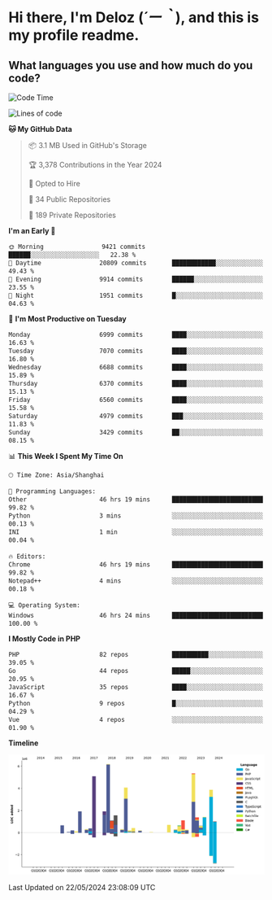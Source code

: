 # **Hi there, I'm Deloz (*´ー｀*), and this is my profile readme.**

## **What languages you use and how much do you code?**

<!--START_SECTION:waka-->
![Code Time](http://img.shields.io/badge/Code%20Time-4%2C040%20hrs%2025%20mins-blue)

![Lines of code](https://img.shields.io/badge/From%20Hello%20World%20I%27ve%20Written-41.0%20million%20lines%20of%20code-blue)

**🐱 My GitHub Data** 

> 📦 3.1 MB Used in GitHub's Storage 
 > 
> 🏆 3,378 Contributions in the Year 2024
 > 
> 💼 Opted to Hire
 > 
> 📜 34 Public Repositories 
 > 
> 🔑 189 Private Repositories 
 > 
**I'm an Early 🐤** 

```text
🌞 Morning                9421 commits        ██████░░░░░░░░░░░░░░░░░░░   22.38 % 
🌆 Daytime                20809 commits       ████████████░░░░░░░░░░░░░   49.43 % 
🌃 Evening                9914 commits        ██████░░░░░░░░░░░░░░░░░░░   23.55 % 
🌙 Night                  1951 commits        █░░░░░░░░░░░░░░░░░░░░░░░░   04.63 % 
```
📅 **I'm Most Productive on Tuesday** 

```text
Monday                   6999 commits        ████░░░░░░░░░░░░░░░░░░░░░   16.63 % 
Tuesday                  7070 commits        ████░░░░░░░░░░░░░░░░░░░░░   16.80 % 
Wednesday                6688 commits        ████░░░░░░░░░░░░░░░░░░░░░   15.89 % 
Thursday                 6370 commits        ████░░░░░░░░░░░░░░░░░░░░░   15.13 % 
Friday                   6560 commits        ████░░░░░░░░░░░░░░░░░░░░░   15.58 % 
Saturday                 4979 commits        ███░░░░░░░░░░░░░░░░░░░░░░   11.83 % 
Sunday                   3429 commits        ██░░░░░░░░░░░░░░░░░░░░░░░   08.15 % 
```


📊 **This Week I Spent My Time On** 

```text
🕑︎ Time Zone: Asia/Shanghai

💬 Programming Languages: 
Other                    46 hrs 19 mins      █████████████████████████   99.82 % 
Python                   3 mins              ░░░░░░░░░░░░░░░░░░░░░░░░░   00.13 % 
INI                      1 min               ░░░░░░░░░░░░░░░░░░░░░░░░░   00.04 % 

🔥 Editors: 
Chrome                   46 hrs 19 mins      █████████████████████████   99.82 % 
Notepad++                4 mins              ░░░░░░░░░░░░░░░░░░░░░░░░░   00.18 % 

💻 Operating System: 
Windows                  46 hrs 24 mins      █████████████████████████   100.00 % 
```

**I Mostly Code in PHP** 

```text
PHP                      82 repos            ██████████░░░░░░░░░░░░░░░   39.05 % 
Go                       44 repos            █████░░░░░░░░░░░░░░░░░░░░   20.95 % 
JavaScript               35 repos            ████░░░░░░░░░░░░░░░░░░░░░   16.67 % 
Python                   9 repos             █░░░░░░░░░░░░░░░░░░░░░░░░   04.29 % 
Vue                      4 repos             ░░░░░░░░░░░░░░░░░░░░░░░░░   01.90 % 
```



**Timeline**

![Lines of Code chart](https://raw.githubusercontent.com/deloz/deloz/main/assets/bar_graph.png)


 Last Updated on 22/05/2024 23:08:09 UTC
<!--END_SECTION:waka-->
